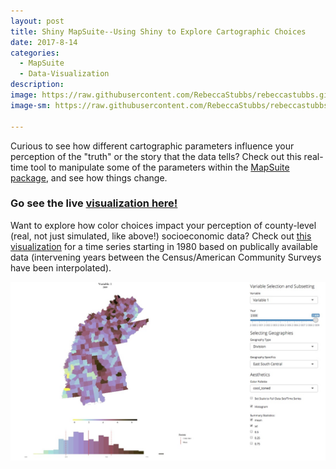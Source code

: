 ```yaml
---
layout: post
title: Shiny MapSuite--Using Shiny to Explore Cartographic Choices
date: 2017-8-14
categories:
  - MapSuite
  - Data-Visualization
description:
image: https://raw.githubusercontent.com/RebeccaStubbs/rebeccastubbs.github.io/master/_posts/header_photos/tiny_camp.JPG
image-sm: https://raw.githubusercontent.com/RebeccaStubbs/rebeccastubbs.github.io/master/_posts/header_photos/tiny_camp.JPG

---
```


Curious to see how different cartographic parameters influence your perception of the "truth" or the story that the data tells? Check out this real-time tool to manipulate some of the parameters within the [MapSuite package](https://github.com/RebeccaStubbs/MapSuite), and see how things change.


### Go see the live [visualization here!](https://rebeccastubbs.shinyapps.io/woodson_shiny_example/)


Want to explore how color choices impact your perception of county-level (real, not just simulated, like above!) socioeconomic data? Check out [this visualization](https://rebeccastubbs.shinyapps.io/color_choices_in_action/) for a time series starting in 1980 based on publically available data (intervening years between the Census/American Community Surveys have been interpolated). 

![](https://raw.githubusercontent.com/RebeccaStubbs/rebeccastubbs.github.io/master/_posts/shiny_screencap.JPG)

